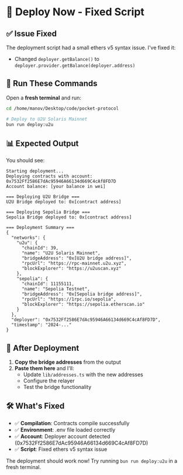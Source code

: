 # 🚀 Deploy Now - Fixed Script

## ✅ Issue Fixed

The deployment script had a small ethers v5 syntax issue. I've fixed it:
- Changed `deployer.getBalance()` to `deployer.provider.getBalance(deployer.address)`

## 🎯 Run These Commands

Open a **fresh terminal** and run:

```bash
cd /home/manov/Desktop/code/pocket-protocol

# Deploy to U2U Solaris Mainnet
bun run deploy:u2u
```

## 📊 Expected Output

You should see:
```
Starting deployment...
Deploying contracts with account: 0x7532Ff2586E7dAc95946A66134d669C4cAf8FD7D
Account balance: [your balance in wei]

=== Deploying U2U Bridge ===
U2U Bridge deployed to: 0x[contract address]

=== Deploying Sepolia Bridge ===
Sepolia Bridge deployed to: 0x[contract address]

=== Deployment Summary ===
{
  "networks": {
    "u2u": {
      "chainId": 39,
      "name": "U2U Solaris Mainnet",
      "bridgeAddress": "0x[U2U bridge address]",
      "rpcUrl": "https://rpc-mainnet.u2u.xyz",
      "blockExplorer": "https://u2uscan.xyz"
    },
    "sepolia": {
      "chainId": 11155111,
      "name": "Sepolia Testnet", 
      "bridgeAddress": "0x[Sepolia bridge address]",
      "rpcUrl": "https://1rpc.io/sepolia",
      "blockExplorer": "https://sepolia.etherscan.io"
    }
  },
  "deployer": "0x7532Ff2586E7dAc95946A66134d669C4cAf8FD7D",
  "timestamp": "2024-..."
}
```

## 🔄 After Deployment

1. **Copy the bridge addresses** from the output
2. **Paste them here** and I'll:
   - Update `lib/addresses.ts` with the new addresses
   - Configure the relayer
   - Test the bridge functionality

## 🛠️ What's Fixed

- ✅ **Compilation**: Contracts compile successfully
- ✅ **Environment**: .env file loaded correctly
- ✅ **Account**: Deployer account detected (0x7532Ff2586E7dAc95946A66134d669C4cAf8FD7D)
- ✅ **Script**: Fixed ethers v5 syntax issue

The deployment should work now! Try running `bun run deploy:u2u` in a fresh terminal.
